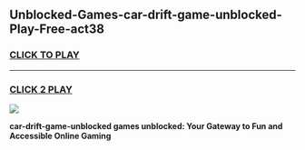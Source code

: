 
## Unblocked-Games-car-drift-game-unblocked-Play-Free-act38
<h3>
<a href="https://premium76.site?title=car-drift-game-unblocked&ref=22A">CLICK TO PLAY</a></h3>
<hr>

<h3>
<a href="https://premium76.site?title=car-drift-game-unblocked&ref=22A">CLICK 2 PLAY</a>
  
</h3>

<a href="https://premium76.site?title=car-drift-game-unblocked&ref=22A"><img src="https://clearcache.store/games.png"></a>


**car-drift-game-unblocked games unblocked: Your Gateway to Fun and Accessible Online Gaming**

